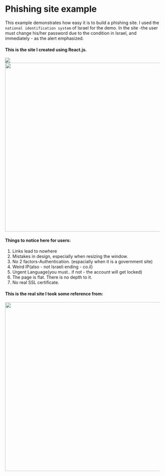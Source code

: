 # Phishing site example

This example demonstrates how easy it is to build a phishing site. 
I used the `national identification system` of Israel for the demo. 
In the site -the user must change his/her password due to the condition in Israel, and immediately - as the alert emphasized. 

#### This is the site I created using React.js. 
<img src="img/image.png">
<img src="img\image-1.png" height="550px"/>

#### Things to notice here for users:
1. Links lead to nowhere
2. Mistakes in design, especially when resizing the window.  
3. No 2 factors-Authentication. (espacially when it is a government site)
4. Weird IP(also - not Israeli ending - co.il)
5. Urgent Language(you must.. if not - the account will get locked)
6. The page is flat. There is no depth to it. 
7. No real SSL certificate. 




#### This is the real site I took some reference from:
<img src="img\image-2.png" height="550px">
